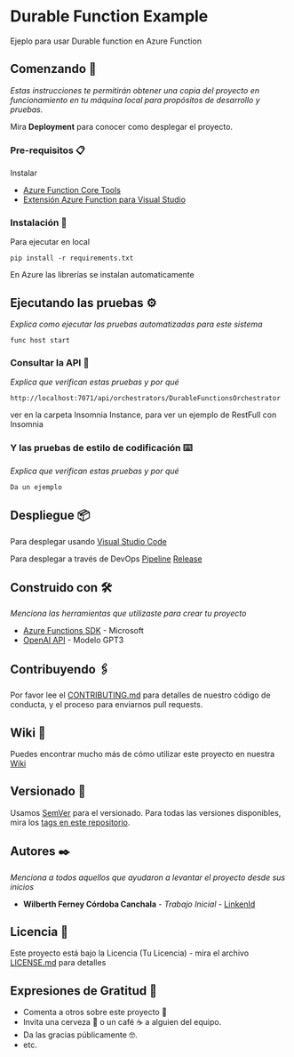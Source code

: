 # Durable Function Example 

Ejeplo para usar Durable function en Azure Function

## Comenzando 🚀

_Estas instrucciones te permitirán obtener una copia del proyecto en funcionamiento en tu máquina local para propósitos de desarrollo y pruebas._

Mira **Deployment** para conocer como desplegar el proyecto.


### Pre-requisitos 📋

Instalar
- [Azure Function Core Tools](https://docs.microsoft.com/en-us/azure/azure-functions/functions-run-local?tabs=v4%2Cwindows%2Ccsharp%2Cportal%2Cbash)
- [Extensión Azure Function para Visual Studio](https://github.com/microsoft/vscode-azurefunctions)

### Instalación 🔧

Para ejecutar en local

```
pip install -r requirements.txt
```

En Azure las librerías se instalan automaticamente

## Ejecutando las pruebas ⚙️

_Explica como ejecutar las pruebas automatizadas para este sistema_

```
func host start
```

### Consultar la API 🔩

_Explica que verifican estas pruebas y por qué_

```
http://localhost:7071/api/orchestrators/DurableFunctionsOrchestrator
```

ver en la carpeta Insomnia Instance, para ver un ejemplo de RestFull con Insomnia

### Y las pruebas de estilo de codificación ⌨️

_Explica que verifican estas pruebas y por qué_

```
Da un ejemplo
```

## Despliegue 📦

Para desplegar usando [Visual Studio Code](https://fecork.notion.site/Desplegar-c-digo-en-Azure-Function-con-Visual-Studio-Code-df55f8a586af43709ef499ab4dc298c4)

Para desplegar a través de DevOps
[Pipeline](https://fecork.notion.site/Pipeline-para-Azure-Function-4a46b6b2529a4311841d6a51516ecf2a)
[Release](https://fecork.notion.site/Release-para-Azure-Function-3203b3a312aa40a79c2074533fc252d5)

## Construido con 🛠️

_Menciona las herramientas que utilizaste para crear tu proyecto_

* [Azure Functions SDK](https://pypi.org/project/azure-functions/) - Microsoft
* [OpenAI API](https://openai.com/blog/openai-api/) - Modelo GPT3

## Contribuyendo 🖇️

Por favor lee el [CONTRIBUTING.md](https://gist.github.com/villanuevand/xxxxxx) para detalles de nuestro código de conducta, y el proceso para enviarnos pull requests.

## Wiki 📖

Puedes encontrar mucho más de cómo utilizar este proyecto en nuestra [Wiki](https://github.com/tu/proyecto/wiki)

## Versionado 📌

Usamos [SemVer](http://semver.org/) para el versionado. Para todas las versiones disponibles, mira los [tags en este repositorio](https://github.com/tu/proyecto/tags).

## Autores ✒️

_Menciona a todos aquellos que ayudaron a levantar el proyecto desde sus inicios_

* **Wilberth Ferney Córdoba Canchala** - *Trabajo Inicial* - [LinkenId](https://github.com/villanuevand)
## Licencia 📄

Este proyecto está bajo la Licencia (Tu Licencia) - mira el archivo [LICENSE.md](LICENSE.md) para detalles

## Expresiones de Gratitud 🎁

* Comenta a otros sobre este proyecto 📢
* Invita una cerveza 🍺 o un café ☕ a alguien del equipo. 
* Da las gracias públicamente 🤓.
* etc.